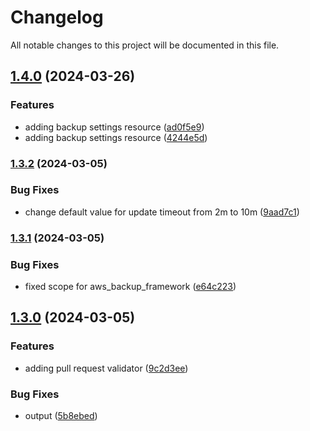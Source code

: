 # Changelog

All notable changes to this project will be documented in this file.

## [1.4.0](https://github.com/axetrading/terraform-aws-axetrading-backup/compare/v1.3.2...v1.4.0) (2024-03-26)


### Features

* adding backup settings resource ([ad0f5e9](https://github.com/axetrading/terraform-aws-axetrading-backup/commit/ad0f5e9ffd3c783322b37e44ce816f610c976405))
* adding backup settings resource ([4244e5d](https://github.com/axetrading/terraform-aws-axetrading-backup/commit/4244e5db6fc4f0e32ac828848561328cfa2b9697))

### [1.3.2](https://github.com/axetrading/terraform-aws-axetrading-backup/compare/v1.3.1...v1.3.2) (2024-03-05)


### Bug Fixes

* change default value for update timeout from 2m to 10m ([9aad7c1](https://github.com/axetrading/terraform-aws-axetrading-backup/commit/9aad7c1e6db4b72e261af6ce0e1cc52872eafa02))

### [1.3.1](https://github.com/axetrading/terraform-aws-axetrading-backup/compare/v1.3.0...v1.3.1) (2024-03-05)


### Bug Fixes

* fixed scope for aws_backup_framework ([e64c223](https://github.com/axetrading/terraform-aws-axetrading-backup/commit/e64c223ab167b108d01a63739d2ca6f9f1d747db))

## [1.3.0](https://github.com/axetrading/terraform-aws-axetrading-backup/compare/v1.2.2...v1.3.0) (2024-03-05)


### Features

* adding pull request validator ([9c2d3ee](https://github.com/axetrading/terraform-aws-axetrading-backup/commit/9c2d3eef49507632967992c0b00bf8d150e6f6e3))


### Bug Fixes

* output ([5b8ebed](https://github.com/axetrading/terraform-aws-axetrading-backup/commit/5b8ebed50d36b491024ffecf5603c450d51d7e75))
